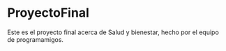 # ProyectoFinal
Este es el proyecto final acerca de Salud y bienestar, hecho por el equipo de programamigos.
